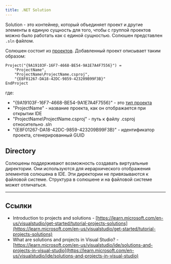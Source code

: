 ```yaml
---
title: .NET Solution
---
```


Solution - это контейнер, который объединяет проект и другие элементы в единую сущность для того, чтобы с группой проектов можно было работать как с единой сущностью. Солюшен представлен `.sln` файлом.

Солюшен состоит из [проектов](./Dotnet%20project.md). Добавленный проект описывает таким образом:
```
Project("{9A19103F-16F7-4668-BE54-9A1E7A4F7556}") =
	"ProjectName",
	"ProjectName\ProjectName.csproj",
	"{E8F01267-DA18-42DC-9859-423209B99F3B}"
EndProject
```

где:
- "{9A19103F-16F7-4668-BE54-9A1E7A4F7556}" - это [тип проекта](./Dotnet%20project.md#Project%20type%20ID)
- "ProjectName" - название проекта, как он отображается при открытии IDE
- "ProjectName\ProjectName.csproj" - путь к файлу .csproj относительно .sln
- "{E8F01267-DA18-42DC-9859-423209B99F3B}" - идентификатор проекта, сгенерированный GUID

## Directory
Солюшены поддерживают возможность создавать виртуальные директории. Они используются для иерархического отображения элементов солюшена в IDE. Эти директории не привязываются к файловой системе. Структура в солюшене и на файловой системе может отличаться.

---
## Ссылки
- Introduction to projects and solutions - [https://learn.microsoft.com/en-us/visualstudio/get-started/tutorial-projects-solutions](https://learn.microsoft.com/en-us/visualstudio/get-started/tutorial-projects-solutions)
 - What are solutions and projects in Visual Studio? - [https://learn.microsoft.com/en-us/visualstudio/ide/solutions-and-projects-in-visual-studio](https://learn.microsoft.com/en-us/visualstudio/ide/solutions-and-projects-in-visual-studio)